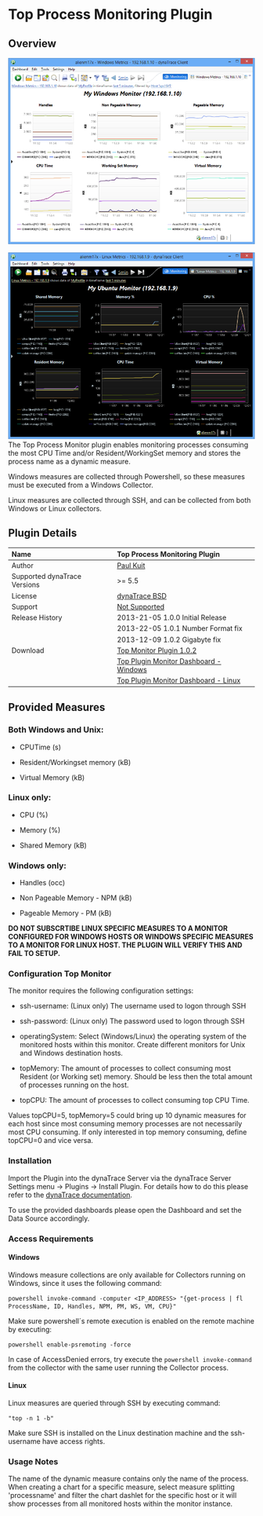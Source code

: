 # Top Process Monitoring Plugin

## Overview

![images_community/download/attachments/121340701/top_plugin_windows_dashboard.png](images_community/download/attachments/121340701/top_plugin_windows_dashboard.png)

![images_community/download/attachments/121340701/top_plugin_linux_dashboard.png](images_community/download/attachments/121340701/top_plugin_linux_dashboard.png) The Top Process Monitor plugin enables
monitoring processes consuming the most CPU Time and/or Resident/WorkingSet memory and stores the process name as a dynamic measure.

Windows measures are collected through Powershell, so these measures must be executed from a Windows Collector.

Linux measures are collected through SSH, and can be collected from both Windows or Linux collectors.

## Plugin Details

| Name | Top Process Monitoring Plugin
| :--- | :---
| Author | [Paul Kuit](mailto:Paul.Kuit@compuware.com)
| Supported dynaTrace Versions | >= 5.5
| License | [dynaTrace BSD](dynaTraceBSD.txt)
| Support | [Not Supported](https://community.compuwareapm.com/community/display/DL/Support+Levels)
| Release History | 2013-21-05 1.0.0 Initial Release  
|| 2013-22-05 1.0.1 Number Format fix
|| 2013-12-09 1.0.2 Gigabyte fix
| Download | [Top Monitor Plugin 1.0.2](br.com.compuware.topplugin_1.0.2.jar)  
|| [Top Plugin Monitor Dashboard - Windows](Top_Processes_Dashboard.dashboard.xml)  
||[Top Plugin Monitor Dashboard - Linux](Linux_Top_Processes_Dashboard.dashboard.xml)

## Provided Measures

### Both Windows and Unix:

  * CPUTime (s) 

  * Resident/Workingset memory (kB) 

  * Virtual Memory (kB) 

### Linux only:

  * CPU (%) 

  * Memory (%) 

  * Shared Memory (kB) 

### Windows only:

  * Handles (occ) 

  * Non Pageable Memory - NPM (kB) 

  * Pageable Memory - PM (kB) 

**DO NOT SUBSCRTIBE LINUX SPECIFIC MEASURES TO A MONITOR CONFIGURED FOR WINDOWS HOSTS OR WINDOWS SPECIFIC MEASURES TO A MONITOR FOR LINUX HOST. THE PLUGIN WILL VERIFY THIS AND FAIL TO SETUP.**

### Configuration Top Monitor

The monitor requires the following configuration settings:

  * ssh-username: (Linux only) The username used to logon through SSH 

  * ssh-password: (Linux only) The password used to logon through SSH 

  * operatingSystem: Select (Windows/Linux) the operating system of the monitored hosts within this monitor. Create different monitors for Unix and Windows destination hosts. 

  * topMemory: The amount of processes to collect consuming most Resident (or Working set) memory. Should be less then the total amount of processes running on the host. 

  * topCPU: The amount of processes to collect consuming top CPU Time. 

Values topCPU=5, topMemory=5 could bring up 10 dynamic measures for each host since most consuming memory processes are not necessarily most CPU consuming. If only interested in top memory consuming,
define topCPU=0 and vice versa.

### Installation

Import the Plugin into the dynaTrace Server via the dynaTrace Server Settings menu -> Plugins -> Install Plugin. For details how to do this please refer to the [dynaTrace
documentation](https://community.compuwareapm.com/community/display/DOCDT40/Plugin+Management).

To use the provided dashboards please open the Dashboard and set the Data Source accordingly.

### Access Requirements

#### Windows

Windows measure collections are only available for Collectors running on Windows, since it uses the following command:

    
    
    powershell invoke-command -computer <IP_ADDRESS> "{get-process | fl ProcessName, ID, Handles, NPM, PM, WS, VM, CPU}"

Make sure powershell´s remote execution is enabled on the remote machine by executing:

    
    
    powershell enable-psremoting -force

In case of AccessDenied errors, try execute the `powershell invoke-command` from the collector with the same user running the Collector process.

#### Linux

Linux measures are queried through SSH by executing command:

    
    
    "top -n 1 -b"

Make sure SSH is installed on the Linux destination machine and the ssh-username have access rights.

### Usage Notes

The name of the dynamic measure contains only the name of the process. When creating a chart for a specific measure, select measure splitting 'processname' and filter the chart dashlet for the
specific host or it will show processes from all monitored hosts within the monitor instance.

